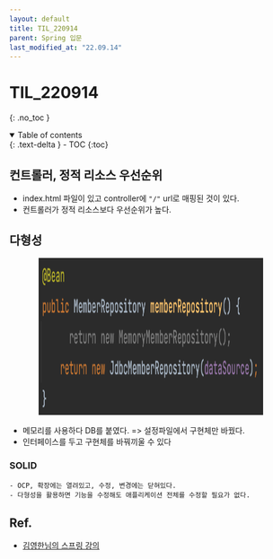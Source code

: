 ```yaml
---
layout: default
title: TIL_220914
parent: Spring 입문
last_modified_at: "22.09.14"
---
```


# TIL_220914
{: .no_toc }

<details open markdown="block">
  <summary>
    Table of contents
  </summary>
  {: .text-delta }
- TOC
{:toc}
</details>

## 컨트롤러, 정적 리소스 우선순위
- index.html 파일이 있고 controller에 <code class="language-plaintext highlighter-rouge">"/"</code> url로 매핑된 것이 있다.
- 컨트롤러가 정적 리소스보다 우선순위가 높다.

## 다형성
<p align="center"><img src="/docs/spring_intro/images/til_220914_1.png" height="280" width="400"></p>

- 메모리를 사용하다 DB를 붙였다. => 설정파일에서 구현체만 바꿨다.
- 인터페이스를 두고 구현체를 바꿔끼울 수 있다
### SOLID 
    - OCP, 확장에는 열려있고, 수정, 변경에는 닫혀있다.
    - 다형성을 활용하면 기능을 수정해도 애플리케이션 전체를 수정할 필요가 없다.

## Ref.
- <a href="https://www.inflearn.com/course/%EC%8A%A4%ED%94%84%EB%A7%81-%EC%9E%85%EB%AC%B8-%EC%8A%A4%ED%94%84%EB%A7%81%EB%B6%80%ED%8A%B8/dashboard">김영한님의 스프링 강의</a>
